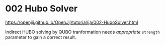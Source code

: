 # 002 Hubo Solver

https://openjij.github.io/OpenJij/tutorial/ja/002-HuboSolver.html

Indirect HUBO solving by QUBO tranformation needs _appropriate_ `strength` parameter to gain a correct result.
